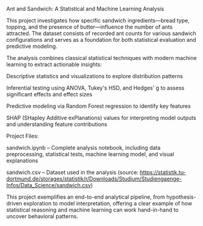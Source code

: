 Ant and Sandwich: A Statistical and Machine Learning Analysis

This project investigates how specific sandwich ingredients—bread type, topping, and the presence of butter—influence the number of ants attracted. The dataset consists of recorded ant counts for various sandwich configurations and serves as a foundation for both statistical evaluation and predictive modeling.

The analysis combines classical statistical techniques with modern machine learning to extract actionable insights:

Descriptive statistics and visualizations to explore distribution patterns

Inferential testing using ANOVA, Tukey's HSD, and Hedges' g to assess significant effects and effect sizes

Predictive modeling via Random Forest regression to identify key features

SHAP (SHapley Additive exPlanations) values for interpreting model outputs and understanding feature contributions

Project Files:

sandwich.ipynb – Complete analysis notebook, including data preprocessing, statistical tests, machine learning model, and visual explanations

sandwich.csv – Dataset used in the analysis (source: https://statistik.tu-dortmund.de/storages/statistik/r/Downloads/Studium/Studiengaenge-Infos/Data_Science/sandwich.csv)

This project exemplifies an end-to-end analytical pipeline, from hypothesis-driven exploration to model interpretation, offering a clear example of how statistical reasoning and machine learning can work hand-in-hand to uncover behavioral patterns.
